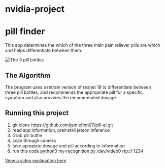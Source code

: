 # nvidia-project
# pill finder

This app determines the which of the three main pain reliever pills are which and helps differentiate between them.

![The 3 pill bottles](https://images.thestarimages.com/RaEg5D2DY6mCH6g_8LAgsgnhB78=/1200x800/smart/filters:cb(2700061000)/https://www.thestar.com/content/dam/thestar/life/health_wellness/2017/04/03/advil-tylenol-and-other-over-the-counter-painkillers-come-with-risks/rlpainmed01jpg.jpg)
## The Algorithm

The program uses a retrain version of resnet 18 to differentiate between three pill bottles, and recommends the appropriate pill for a specific symptom and also provides the recommended dosage. 

## Running this project

1. git clone https://github.com/jamiefinn07/pill-ai.git
2. read app information, preinstall jetson inference
3. Grab pill bottle
4. scan through camera
5. take apropiate dosage and pill according to information
6. run this code python3 my-recognition.py /dev/video0 rtp://<Your Ip>:1234

[View a video explanation here](https://youtu.be/47oyuavFB8Q)
